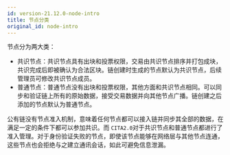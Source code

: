 ```yaml
---
id: version-21.12.0-node-intro
title: 节点分类
original_id: node-intro
---
```


节点分为两大类：

* 共识节点：共识节点具有出块和投票权限，交易由共识节点排序并打包成块，共识完成后即被确认为合法区块。链创建时生成的节点默认为共识节点，后续管理员可修改共识节点成员。
* 普通节点：普通节点没有出块和投票权限，其他方面和共识节点相同。可以同步和验证链上所有的原始数据，接受交易数据并向其他节点广播。链创建之后添加的节点默认为普通节点。

公有链没有节点准入机制，意味着任何节点都可以接入链并同步其全部的数据，在满足一定的条件下都可以参加共识。而 `CITA2.0`对于共识节点和普通节点都进行了准入管理。对于身份验证失败的节点，即使该节点能够在网络层与其他节点连通，这些节点也会拒绝与之建立通讯会话，如此可避免信息泄漏。
